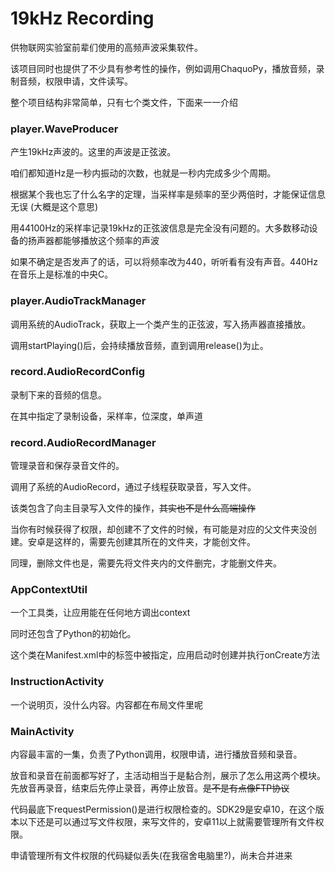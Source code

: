 # 19kHz Recording

供物联网实验室前辈们使用的高频声波采集软件。

该项目同时也提供了不少具有参考性的操作，例如调用ChaquoPy，播放音频，录制音频，权限申请，文件读写。

整个项目结构非常简单，只有七个类文件，下面来一一介绍

### player.WaveProducer

产生19kHz声波的。这里的声波是正弦波。

咱们都知道Hz是一秒内振动的次数，也就是一秒内完成多少个周期。

根据某个我也忘了什么名字的定理，当采样率是频率的至少两倍时，才能保证信息无误 (大概是这个意思)

用44100Hz的采样率记录19kHz的正弦波信息是完全没有问题的。大多数移动设备的扬声器都能够播放这个频率的声波

如果不确定是否发声了的话，可以将频率改为440，听听看有没有声音。440Hz在音乐上是标准的中央C。

### player.AudioTrackManager

调用系统的AudioTrack，获取上一个类产生的正弦波，写入扬声器直接播放。

调用startPlaying()后，会持续播放音频，直到调用release()为止。

### record.AudioRecordConfig

录制下来的音频的信息。

在其中指定了录制设备，采样率，位深度，单声道

### record.AudioRecordManager

管理录音和保存录音文件的。

调用了系统的AudioRecord，通过子线程获取录音，写入文件。

该类包含了向主目录写入文件的操作，~~其实也不是什么高端操作~~

当你有时候获得了权限，却创建不了文件的时候，有可能是对应的父文件夹没创建。安卓是这样的，需要先创建其所在的文件夹，才能创文件。

同理，删除文件也是，需要先将文件夹内的文件删完，才能删文件夹。

### AppContextUtil

一个工具类，让应用能在任何地方调出context

同时还包含了Python的初始化。

这个类在Manifest.xml中的<application>标签中被指定，应用启动时创建并执行onCreate方法

### InstructionActivity

一个说明页，没什么内容。内容都在布局文件里呢

### MainActivity

内容最丰富的一集，负责了Python调用，权限申请，进行播放音频和录音。

放音和录音在前面都写好了，主活动相当于是黏合剂，展示了怎么用这两个模块。先放音再录音，结束后先停止录音，再停止放音。~~是不是有点像FTP协议~~

代码最底下requestPermission()是进行权限检查的。SDK29是安卓10，在这个版本以下还是可以通过写文件权限，来写文件的，安卓11以上就需要管理所有文件权限。

申请管理所有文件权限的代码疑似丢失(在我宿舍电脑里?)，尚未合并进来
